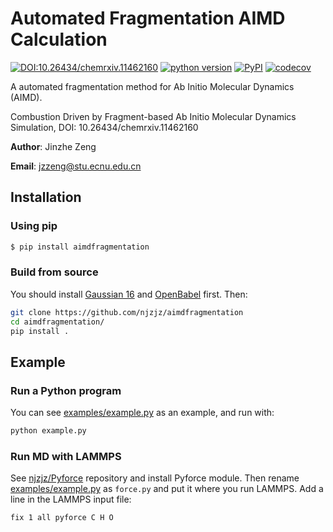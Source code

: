 # Automated Fragmentation AIMD Calculation

[![DOI:10.26434/chemrxiv.11462160](https://zenodo.org/badge/DOI/10.1039/C9CP05091D.svg)](https://doi.org/10.26434/chemrxiv.11462160)
[![python version](https://img.shields.io/pypi/pyversions/aimdfragmentation.svg?logo=python&logoColor=white)](https://pypi.org/project/aimdfragmentation)
[![PyPI](https://img.shields.io/pypi/v/aimdfragmentation.svg)](https://pypi.org/project/aimdfragmentation)
[![codecov](https://codecov.io/gh/njzjz/aimdfragmentation/branch/master/graph/badge.svg)](https://codecov.io/gh/njzjz/aimdfragmentation)

A automated fragmentation method for Ab Initio Molecular Dynamics (AIMD).

Combustion Driven by Fragment-based Ab Initio Molecular Dynamics Simulation, DOI: 10.26434/chemrxiv.11462160

**Author**: Jinzhe Zeng

**Email**: jzzeng@stu.ecnu.edu.cn

## Installation

### Using pip

```sh
$ pip install aimdfragmentation

```

### Build from source

You should install [Gaussian 16](http://gaussian.com/gaussian16/) and [OpenBabel](http://openbabel.org) first. Then:

```sh
git clone https://github.com/njzjz/aimdfragmentation
cd aimdfragmentation/
pip install .
```

## Example

### Run a Python program

You can see [examples/example.py](examples/example.py) as an example, and run with:

```sh
python example.py
```

### Run MD with LAMMPS

See [njzjz/Pyforce](https://github.com/njzjz/Pyforce) repository and install Pyforce module. Then rename [examples/example.py](examples/example.py) as `force.py` and put it where you run LAMMPS. Add a line in the LAMMPS input file:

```
fix 1 all pyforce C H O
```

